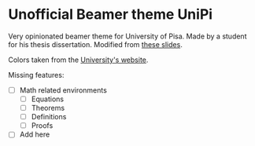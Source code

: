 # Unofficial Beamer theme UniPi

Very opinionated beamer theme for University of Pisa. Made by a student for his thesis dissertation. Modified from [these slides](https://github.com/GaspareG/TesiDiscussione).

Colors taken from the [University's website](https://www.di.unipi.it).

Missing features:
- [ ] Math related environments
    - [ ] Equations
	- [ ] Theorems
	- [ ] Definitions
	- [ ] Proofs
- [ ] Add here
